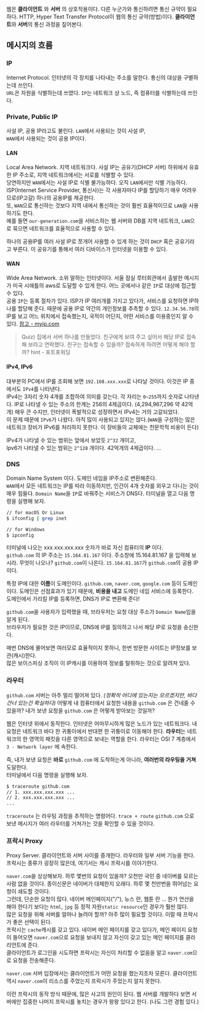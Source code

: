 웹은 **클라이언트** 와 **서버** 의 상호작용이다. 다른 누군가와 통신하려면 통신 규약이 필요하다. HTTP, Hyper Text Transfer Protocol이 웹의 통신 규약(방법)이다.
**클라이언트**와 **서버**의 통신 과정을 짚어본다.

## 메시지의 흐름

### IP
Internet Protocol. 인터넷의 각 장치를 나타내는 주소를 말한다. 통신의 대상을 구별하는데 쓰인다.  
`URL`은 자원을 식별하는데 쓰였다. `IP`는 네트워크 상 노드, 즉 컴퓨터를 식별하는데 쓰인다.

### Private, Public IP
사설 IP, 공용 IP라고도 불린다.
`LAN`에서 사용되는 것이 사설 IP,  
`WAN`에서 사용되는 것이 공용 IP이다.

#### LAN
Local Area Network. 지역 네트워크다. 사설 IP는 공유기(DHCP 서버) 하위에서 유효한 IP 주소로, 지역 네트워크에서는 서로를 식별할 수 있다.  
당연하지만 `WAN`에서는 사설 IP로 식별 불가능하다. 오직 `LAN`에서만 식별 가능하다.  
ISP(Internet Service Provider, 통신사)는 각 사용자마다 IP를 할당하기 매우 어려우므로(IP고갈) 하나의 공용IP를 제공한다.  
또, `WAN`으로 통신하는 것보다 지역 내에서 통신하는 것이 훨씬 효율적이므로 `LAN`을 사용하기도 한다.  
예를 들면 `our-generation.com`을 서비스하는 웹 서버와 DB를 지역 네트워크, `LAN`으로 묶으면 네트워크를 효율적으로 사용할 수 있다.  

하나의 공용IP를 여러 사설 IP로 쪼개어 사용할 수 있게 하는 것이 `DHCP` 혹은 공유기라고 부른다. 이 공유기를 통해서 여러 디바이스가 인터넷을 이용할 수 있다.  

#### WAN
Wide Area Network. 소위 말하는 인터넷이다. 서울 잠실 루터회관에서 출발한 메시지가 미국 시애틀의 aws로 도달할 수 있게 한다. 어느 곳에서나 같은 `IP`로 대상에 접근할 수 있다.  
공용 `IP`는 등록 절차가 있다. ISP가 IP 여러개를 가지고 있다가, 서비스를 요청하면 IP하나를 할당해 준다. 때문에 공용 IP로 약간의 개인정보를 추측할 수 있다. `12.34.56.78`의 IP를 보고 어느 위치에서 접속했는지, 국적이 어딘지, 어떤 서비스를 이용중인지 알 수 있다. [참고 - myip.com](https://www.myip.com)

> Quiz) 집에서 서버 하나를 만들었다. 친구에게 보여 주고 싶어서 해당 IP로 접속해 보라고 연락했다. 친구는 접속할 수 있을까?
> 접속하게 하려면 어떻게 해야 할까? hint - 포트포워딩

#### IPv4, IPv6
대부분의 PC에서 IP를 조회해 보면 `192.168.xxx.xxx`로 나타날 것이다. 이것은 IP 중에서도 `IPv4`를 나타낸다.    
IPv4는 3자리 숫자 4개를 조합하여 의미를 갖는다. 각 자리는 `0~255`까지 숫자로 나타낸다. IP로 나타낼 수 있는 주소의 한계는 256의 4제곱이다. (4,294,967,296‬ 약 42억개)
매우 큰 수지만, 인터넷이 폭발적으로 성장하면서 IPv4는 거의 고갈되었다.  
이 문제 때문에 `IPv6`가 나왔다. 아직 많이 사용되고 있지는 않다.(`WAN`을 구성하는 많은 네트워크 장비가 IPv6를 처리하지 못한다. 이 장비들의 교체에는 천문학적 비용이 든다)  

IPv4가 나타낼 수 있는 범위는 앞에서 보았듯 `2^32` 개이고,  
Ipv6가 나타낼 수 있는 범위는 `2^128` 개이다. 42억개의 4제곱이다. ...

### DNS

Domain Name System 이다. 도메인 네임을 IP주소로 변환해준다.  
`WAN`에서 모든 네트워크는 IP를 따라 이동하지만, 인간이 4개 숫자를 외우고 다니는 것이 매우 힘들다. `Domain Name`을 `IP`로 바꿔주는 서비스가 DNS다. 
터미널을 열고 다음 명령을 실행해 보자.

```bash
// for macOS Or Linux
$ ifconfig | grep inet

// for Windows
$ ipconfig
```

터미널에 나오는 xxx.xxx.xxx.xxx 숫자가 바로 자신 컴퓨터의 **IP** 이다.  
`github.com` 의 IP 주소는 `15.164.81.167` 이다. 주소창에 15.164.81.167 을 입력해 보시라. 무엇이 나오나? `github.com`이 나온다. `15.164.81.167`가 `github.com`의 공용 IP이다.   

특정 IP에 대한 **이름**이 도메인이다. `github.com`, `naver.com`, `google.com` 등이 도메인이다. 도메인은 선점효과가 있기 때문에, **비용을 내고** 도메인 네임 서비스에 등록한다. 도메인에서 가리킬 IP를 등록하면, DNS가 IP로 변환해 준다!

`github.com`을 사용자가 입력했을 때, 브라우저는 요청 대상 주소가 `Domain Name`임을 알게 된다.  
브라우저가 필요한 것은 IP이므로, DNS에 IP를 질의하고 나서 해당 IP로 요청을 송신한다.

매번 DNS에 물어보면 여러모로 효율적이지 못하니, 한번 방문한 사이트는 IP정보를 보관(캐시)한다.  
많은 보이스피싱 조직이 이 IP캐시를 이용하여 정보를 탈취하는 것으로 알려져 있다.

### 라우터

`github.com` 서버는 아주 멀리 떨어져 있다. _(정확히 어디에 있는지는 모르겠지만, 바다 건너 있는건 확실하다)_ 어떻게 내 컴퓨터에서 요청한 내용을 `github.com` 은 건네줄 수 있을까? 내가 보낸 요청을 `github.com` 은 어떻게 받아보는 것일까?

웹은 인터넷 위에서 동작한다. 인터넷은 어마무시하게 많은 노드가 있는 네트워크다. 내 요청은 네트워크 바다 한 귀퉁이에서 반대편 한 귀퉁이로 이동해야 한다. **라우터**는 네트워크의 한 영역의 패킷을 다른 영역으로 보내는 역할을 한다. 라우터는 OSI 7 계층에서 `3 - Network layer` 에 속한다. 

즉, 내가 보낸 요청은 **바로** `github.com` 에 도착하는게 아니라, **여러번의 라우팅을 거쳐** 도달한다.  
터미널에서 다음 명령을 실행해 보자.

```bash
$ traceroute github.com
// 1. xxx.xxx.xxx.xxx ...
// 2. xxx.xxx.xxx.xxx ...
...
```

`traceroute` 는 라우팅 과정을 추적하는 명령어다. `trace + route` `github.com` 으로 보낸 메시지가 여러 라우터를 거쳐가는 것을 확인할 수 있을 것이다.

### 프락시 Proxy

Proxy Server. 클라이언트와 서버 사이를 중개한다. 라우터와 일부 서버 기능을 한다.  
프락시는 종류가 굉장히 많은데, 여기서는 캐시 프락시를 이야기한다.  

`naver.com`을 상상해보자. 하루 몇번의 요청이 있을까? 오천만 국민 중 네이버를 모르는 사람 없을 것이다. 종이신문은 네이버가 대체한지 오래다. 하루 몇 천만번을 뛰어넘는 요청이 쇄도할 것이다.  
그런데, 단순한 요청이 많다. 네이버 메인페이지("/"), 뉴스 란, 웹툰 란 ... 뭔가 연산을 해야 한다기 보다는 `html`, `jpg` 등 정적 자원`static resource`인 경우가 훨씬 많다.  
많은 요청을 위해 서버를 얼마나 늘려야 할까? 아주 많이 필요할 것이다. 이럴 때 프락시가 좋은 선택이 된다.  
프락시는 `cache`캐시를 갖고 있다. 네이버 메인 페이지를 갖고 있다가, 메인 페이지 요청이 들어오면 `naver.com`으로 요청을 보내지 않고 자신이 갖고 있는 메인 페이지를 클라리언트에 준다.  
클라이언트가 로그인을 시도하면 프락시는 자신이 처리할 수 없음을 알고 `naver.com`으로 요청을 전송해준다.   

`naver.com` 서버 입장에서는 클라이언트가 어떤 요청을 했는지조차 모른다. 클라이언트 역시 `naver.com`이 리소스를 주었는지 프락시가 주었는지 알지 못한다.  

이런 프락시의 동작 방식 때문에, 많은 사고의 원인이 된다. 웹 서버를 개발하다 보면 서버에만 집중한 나머지 프락시를 놓치는 경우가 왕왕 있다고 한다. (나도 그런 경험 있다.)
